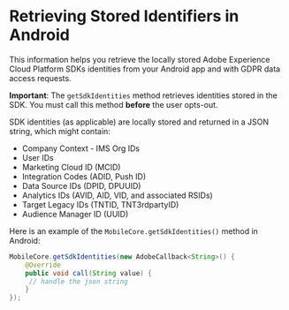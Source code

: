# Retrieving Stored Identifiers in Android

This information helps you retrieve the locally stored Adobe Experience Cloud Platform SDKs identities from your Android app and with GDPR data access requests.

**Important**: The `getSdkIdentities` method retrieves identities stored in the SDK. You must call this method **before** the user opts-out.

SDK identities \(as applicable\) are locally stored and returned in a JSON string, which might contain:

* Company Context - IMS Org IDs
* User IDs
* Marketing Cloud ID \(MCID\)
* Integration Codes \(ADID, Push ID\)
* Data Source IDs \(DPID, DPUUID\)
* Analytics IDs \(AVID, AID, VID, and associated RSIDs\)
* Target Legacy IDs \(TNTID, TNT3rdpartyID\)
* Audience Manager ID \(UUID\)

Here is an example of the `MobileCore.getSdkIdentities()` method in Android:

```java
MobileCore.getSdkIdentities(new AdobeCallback<String>() {
    @Override
    public void call(String value) {
   	 // handle the json string
    }
});
```



